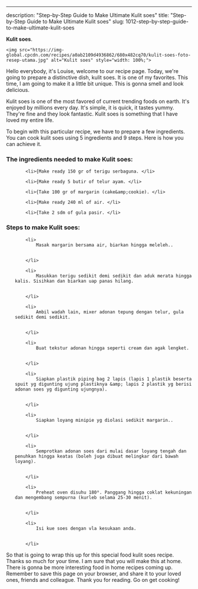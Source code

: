 ---
description: "Step-by-Step Guide to Make Ultimate Kulit soes"
title: "Step-by-Step Guide to Make Ultimate Kulit soes"
slug: 1012-step-by-step-guide-to-make-ultimate-kulit-soes

<p>
	<strong>Kulit soes</strong>. 
	
</p>
<p>
	
	<img src="https://img-global.cpcdn.com/recipes/a0ab2109d4936862/680x482cq70/kulit-soes-foto-resep-utama.jpg" alt="Kulit soes" style="width: 100%;">
	
	
</p>
<p>
	Hello everybody, it's Louise, welcome to our recipe page. Today, we're going to prepare a distinctive dish, kulit soes. It is one of my favorites. This time, I am going to make it a little bit unique. This is gonna smell and look delicious.
</p>
	
<p>
	
</p>
<p>
	Kulit soes is one of the most favored of current trending foods on earth. It's enjoyed by millions every day. It's simple, it is quick, it tastes yummy. They're fine and they look fantastic. Kulit soes is something that I have loved my entire life.
</p>

<p>
To begin with this particular recipe, we have to prepare a few ingredients. You can cook kulit soes using 5 ingredients and 9 steps. Here is how you can achieve it.
</p>

<h3>The ingredients needed to make Kulit soes:</h3>

<ol>
	
		<li>{Make ready 150 gr of terigu serbaguna. </li>
	
		<li>{Make ready 5 butir of telur ayam. </li>
	
		<li>{Take 100 gr of margarin (cake&amp;cookie). </li>
	
		<li>{Make ready 240 ml of air. </li>
	
		<li>{Take 2 sdm of gula pasir. </li>
	
</ol>
<p>
	
</p>

<h3>Steps to make Kulit soes:</h3>

<ol>
	
		<li>
			Masak margarin bersama air, biarkan hingga meleleh..
			
			
		</li>
	
		<li>
			Masukkan terigu sedikit demi sedikit dan aduk merata hingga kalis. Sisihkan dan biarkan uap panas hilang.
			
			
		</li>
	
		<li>
			Ambil wadah lain, mixer adonan tepung dengan telur, gula sedikit demi sedikit.
			
			
		</li>
	
		<li>
			Buat tekstur adonan hingga seperti cream dan agak lengket.
			
			
		</li>
	
		<li>
			Siapkan plastik piping bag 2 lapis (lapis 1 plastik beserta spuit yg digunting ujung plastiknya &amp; lapis 2 plastik yg berisi adonan soes yg digunting ujungnya).
			
			
		</li>
	
		<li>
			Siapkan loyang minipie yg diolasi sedikit margarin..
			
			
		</li>
	
		<li>
			Semprotkan adonan soes dari mulai dasar loyang tengah dan penuhkan hingga keatas (boleh juga dibuat melingkar dari bawah loyang).
			
			
		</li>
	
		<li>
			Preheat oven disuhu 180⁰. Panggang hingga coklat kekuningan dan mengembang sempurna (kurleb selama 25-30 menit).
			
			
		</li>
	
		<li>
			Isi kue soes dengan vla kesukaan anda.
			
			
		</li>
	
</ol>

<p>
	
</p>

<p>
	So that is going to wrap this up for this special food kulit soes recipe. Thanks so much for your time. I am sure that you will make this at home. There is gonna be more interesting food in home recipes coming up. Remember to save this page on your browser, and share it to your loved ones, friends and colleague. Thank you for reading. Go on get cooking!
</p>
